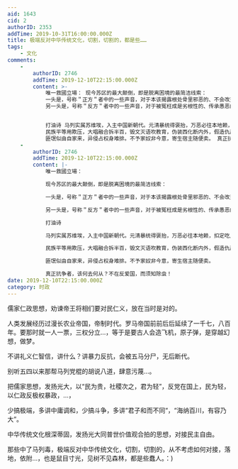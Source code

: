 ```yaml
---
aid: 1643
cid: 2
authorID: 2353
addTime: 2019-10-31T16:00:00.000Z
title: 极端反对中华传统文化，切割，切割的，都是些……
tags:
    - 文化
comments:
    -
        authorID: 2746
        addTime: 2019-12-10T22:15:00.000Z
        content: >-
            唯一救國立場： 现今苏区的最大颠倒，即是脱离困境的最简洁线索：
            一头是，号称＂正方＂者中的一些声音，对于本该揭露根处骨里邪恶的、不会改变的，过分往善意去理解、开脱、期盼、幻望；
            另一头是，号称＂反方＂者中的一些声音，对于被冤枉成是劣根性的、传承愚恶的，反到过分往坏了去分析、批判、推赖嫁祸。


            打油诗 马列实属苏维埃，入主中国新朝代。元清暴统得褒抬，万恶必往本地赖，扣定吃人千年史，易权尽以革命盖。
            民族平等用欺压，大唱融合拆半百，毁文灭语吹教育，伪装西化断内外，假造仇敌挑民斗，误导受害寻错害，独保愚佛伪传统，仇古仇外皆避带。
            匪氓似由自家来，异侵占权身难排。不予家奴非今意，寄生宿主随便卖。 真正抗争者，该何去何从？不在反爱国，而须知除虫！
    -
        authorID: 2746
        addTime: 2019-12-10T22:15:00.000Z
        content: |-
            唯一救國立場：

            现今苏区的最大颠倒，即是脱离困境的最简洁线索：

            一头是，号称＂正方＂者中的一些声音，对于本该揭露根处骨里邪恶的、不会改变的，过分往善意去理解、开脱、期盼、幻望；

            另一头是，号称＂反方＂者中的一些声音，对于被冤枉成是劣根性的、传承愚恶的，反到过分往坏了去分析、批判、推赖嫁祸。

            打油诗

            马列实属苏维埃，入主中国新朝代。元清暴统得褒抬，万恶必往本地赖，扣定吃人千年史，易权尽以革命盖。

            民族平等用欺压，大唱融合拆半百，毁文灭语吹教育，伪装西化断内外，假造仇敌挑民斗，误导受害寻错害，独保愚佛伪传统，仇古仇外皆避带。

            匪氓似由自家来，异侵占权身难排。不予家奴非今意，寄生宿主随便卖。

            真正抗争者，该何去何从？不在反爱国，而须知除虫！
date: 2019-12-10T22:15:00.000Z
category: 时政
---
```


儒家仁政思想，劝谏帝王将相们要对民仁义，放在当时是对的。

人类发展经历过漫长农业帝国，帝制时代。罗马帝国前前后后延续了一千七，八百年。要那时就一人一票，三权分立…，等于是要古人会造飞机，原子弹，是穿越幻想，做梦。

不讲礼义仁智信，讲什么？讲暴力反抗，会被五马分尸，无后断代。

别听五四以来那帮马列党棍的胡说八道，肆意污蔑…。

把儒家思想，发扬光大，以“民为贵，社稷次之，君为轻”，反党在国上，民为轻，以仁政反极权暴政，…，

少搞极端，多讲中庸调和，少搞斗争，多讲“君子和而不同“，“海纳百川，有容乃大”。

中华传统文化根深蒂固，发扬光大同普世价值观合拍的思想，对接民主自由。

那些中了马列毒，极端反对中华传统文化，切割，切割的，从不考虑如何对接，落地，依附…，也是鼠目寸光，见树不见森林，都是些蠢人。：)
